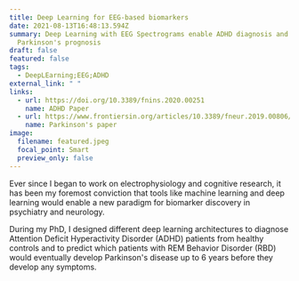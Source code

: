 ```yaml
---
title: Deep Learning for EEG-based biomarkers
date: 2021-08-13T16:48:13.594Z
summary: Deep Learning with EEG Spectrograms enable ADHD diagnosis and
  Parkinson's prognosis
draft: false
featured: false
tags:
  - DeepLEarning;EEG;ADHD
external_link: " "
links:
  - url: https://doi.org/10.3389/fnins.2020.00251
    name: ADHD Paper
  - url: https://www.frontiersin.org/articles/10.3389/fneur.2019.00806/full
    name: Parkinson's paper
image:
  filename: featured.jpeg
  focal_point: Smart
  preview_only: false
---
```

Ever since I began to work on electrophysiology and cognitive research, it has been my foremost conviction that tools like machine learning and deep learning would enable a new paradigm for biomarker discovery in psychiatry and neurology.

During my PhD, I designed different deep learning architectures to diagnose Attention Deficit Hyperactivity Disorder (ADHD) patients from healthy controls and to predict which patients with REM Behavior Disorder (RBD) would eventually develop Parkinson's disease up to 6 years before they develop any symptoms.